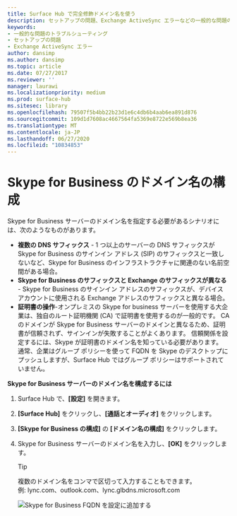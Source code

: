 ```yaml
---
title: Surface Hub で完全修飾ドメイン名を使う
description: セットアップの問題、Exchange ActiveSync エラーなどの一般的な問題のトラブルシューティングを行います。
keywords:
- 一般的な問題のトラブルシューティング
- セットアップの問題
- Exchange ActiveSync エラー
author: dansimp
ms.author: dansimp
ms.topic: article
ms.date: 07/27/2017
ms.reviewer: ''
manager: laurawi
ms.localizationpriority: medium
ms.prod: surface-hub
ms.sitesec: library
ms.openlocfilehash: 79507f5b4bb22b23d1e6c4db6b4aab6ea891d876
ms.sourcegitcommit: 109d1d7608ac4667564fa5369e8722e569b8ea36
ms.translationtype: MT
ms.contentlocale: ja-JP
ms.lasthandoff: 06/27/2020
ms.locfileid: "10834853"
---
```

# Skype for Business のドメイン名の構成

Skype for Business サーバーのドメイン名を指定する必要があるシナリオには、次のようなものがあります。
- **複数の DNS サフィックス** - 1 つ以上のサーバーの DNS サフィックスが Skype for Business のサインイン アドレス (SIP) のサフィックスと一致しないなど、Skype for Business のインフラストラクチャに関連のない名前空間がある場合。  
- **Skype for Business のサフィックスと Exchange のサフィックスが異なる** - Skype for Business のサインイン アドレスのサフィックスが、デバイス アカウントに使用される Exchange アドレスのサフィックスと異なる場合。
- **証明書の操作**-オンプレミスの Skype for business サーバーを使用する大企業は、独自のルート証明機関 (CA) で証明書を使用するのが一般的です。 CA のドメインが Skype for Business サーバーのドメインと異なるため、証明書が信頼されず、サインインが失敗することがよくあります。  信頼関係を設定するには、Skype が証明書のドメイン名を知っている必要があります。 通常、企業はグループ ポリシーを使って FQDN を Skype のデスクトップにプッシュしますが、Surface Hub ではグループ ポリシーはサポートされていません。

**Skype for Business サーバーのドメイン名を構成するには**</br>
1. Surface Hub で、**[設定]** を開きます。
2. **[Surface Hub]** をクリックし、**[通話とオーディオ]** をクリックします。 
3. **[Skype for Business の構成]** の **[ドメイン名の構成]** をクリックします。 
4. Skype for Business サーバーのドメイン名を入力し、**[OK]** をクリックします。 
   > [!TIP]
   > 複数のドメイン名をコンマで区切って入力することもできます。 <br> 例: lync.com、outlook.com、lync.glbdns.microsoft.com

    ![Skype for Business FQDN を設定に追加する](images/system-settings-add-fqdn.png)
